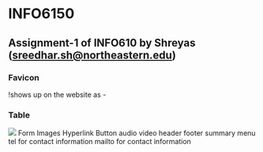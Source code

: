 # INFO6150
## Assignment-1 of INFO610 by Shreyas (sreedhar.sh@northeastern.edu)

### Favicon

!shows up on the website as - [](./images/readme-images/readme_Proof.png)

### Table
![](,.)
Form
Images
Hyperlink
Button
audio
video
header
footer
summary
menu
tel for contact information
mailto for contact information